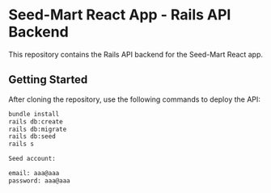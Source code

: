 # Seed-Mart React App - Rails API Backend

This repository contains the Rails API backend for the Seed-Mart React app.

## Getting Started

After cloning the repository, use the following commands to deploy the API:

```bash
bundle install
rails db:create
rails db:migrate
rails db:seed
rails s
```

```bash
Seed account:

email: aaa@aaa
password: aaa@aaa
```
